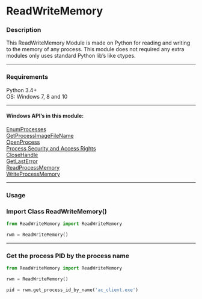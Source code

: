 # ReadWriteMemory

### Description
This ReadWriteMemory Module is made on Python for reading and writing to the memory of any process. This module does not required any extra modules only uses standard Python lib’s like ctypes.

---

### Requirements
Python 3.4+<br />
OS: Windows 7, 8 and 10<br />

---

#### Windows API’s in this module:<br />
[EnumProcesses](https://docs.microsoft.com/en-us/windows/win32/api/psapi/nf-psapi-enumprocesses)<br />
[GetProcessImageFileName](https://docs.microsoft.com/en-us/windows/win32/api/psapi/nf-psapi-getprocessimagefilenamea)<br />
[OpenProcess](https://docs.microsoft.com/en-us/windows/win32/api/processthreadsapi/nf-processthreadsapi-openprocess)<br />
[Process Security and Access Rights](https://docs.microsoft.com/en-us/windows/win32/procthread/process-security-and-access-rights)<br />
[CloseHandle](https://docs.microsoft.com/en-us/windows/win32/api/handleapi/nf-handleapi-closehandle)<br />
[GetLastError](https://docs.microsoft.com/en-us/windows/win32/api/errhandlingapi/nf-errhandlingapi-getlasterror)<br />
[ReadProcessMemory](https://docs.microsoft.com/en-us/windows/win32/api/memoryapi/nf-memoryapi-readprocessmemory)<br />
[WriteProcessMemory](https://docs.microsoft.com/en-us/windows/win32/api/memoryapi/nf-memoryapi-writeprocessmemory)<br />

---

### Usage

### Import Class ReadWriteMemory()

```python
from ReadWriteMemory import ReadWriteMemory

rwm = ReadWriteMemory()
```

---

### Get the process PID by the process name

```python
from ReadWriteMemory import ReadWriteMemory

rwm = ReadWriteMemory()

pid = rwm.get_process_id_by_name('ac_client.exe')
```
